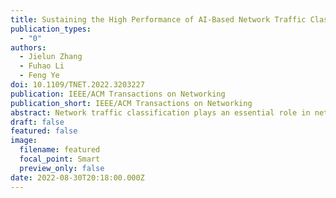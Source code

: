 ```yaml
---
title: Sustaining the High Performance of AI-Based Network Traffic Classification Models
publication_types:
  - "0"
authors:
  - Jielun Zhang
  - Fuhao Li
  - Feng Ye
doi: 10.1109/TNET.2022.3203227
publication: IEEE/ACM Transactions on Networking
publication_short: IEEE/ACM Transactions on Networking
abstract: Network traffic classification plays an essential role in network measurement and management. Emerging Artificial Intelligence (AI) algorithms have become a viable solution to encrypted network traffic classification. Nonetheless, the classification performance of existing AI-based traffic classifiers is restricted to a limited number of network applications depending on the coverage of the knowledge database. Such AI-based traffic classifiers cannot maintain high performance to provide accurate traffic classification when dealing with updated or new network applications. To tackle the issues, we present an autonomous model update mechanism to sustain the high performance of AI-based traffic classifiers. Specifically, an instability check algorithm is derived to evaluate if the current classifier requires an update. A filtering algorithm is proposed to extract unknown traffic and build a new knowledge database based on a new metric, i.e., familiarity, defined based on the prediction confidence and instability. Extensive experiment results demonstrate that our proposed updating mechanism can provide prompt model updates and establish a proper new knowledge base to maintain high accuracy in various experimental scenarios. Moreover, the comparison is conducted and the results show the proposed familiarity-based filtering algorithm can filter about 7 and 3 times more true positive packets in the two considered scenarios, respectively.
draft: false
featured: false
image:
  filename: featured
  focal_point: Smart
  preview_only: false
date: 2022-08-30T20:18:00.000Z
---
```


